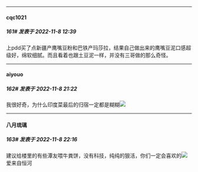 

*****

####  cqc1021  
##### 161#       发表于 2022-11-8 12:39

上pdd买了点新疆产鹰嘴豆粉和巴铁产玛莎拉，结果自己做出来的鹰嘴豆泥口感超级好，绵软细腻。而且看着也跟土豆泥一样，并没有三哥做的那么奇怪。



*****

####  aiyouo  
##### 162#       发表于 2022-11-8 21:22

我很好奇，为什么印度菜最后的归宿一定都是糊糊<img src="https://static.saraba1st.com/image/smiley/face2017/067.png" referrerpolicy="no-referrer">



*****

####  八月琉璃  
##### 163#       发表于 2022-11-8 22:16

建议给楼里的有些潭友喂牛粪饼，没有科技，纯纯的狠活，你们一定会喜欢的<img src="https://static.saraba1st.com/image/smiley/face2017/202.png" referrerpolicy="no-referrer">爱来自恒河

